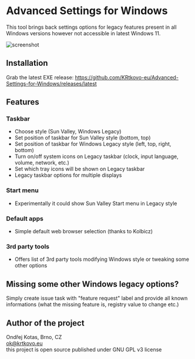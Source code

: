 # Advanced Settings for Windows
This tool brings back settings options for legacy features present in all Windows versions however not accessible in latest Windows 11.

![screenshot](https://user-images.githubusercontent.com/6234196/136680108-2cd5e5e1-448e-479b-b861-f6e7d1c54f96.png)

## Installation
Grab the latest EXE release: https://github.com/KRtkovo-eu/Advanced-Settings-for-Windows/releases/latest

## Features
### Taskbar
- Choose style (Sun Valley, Windows Legacy)
- Set position of taskbar for Sun Valley style (bottom, top)
- Set position of taskbar for Windows Legacy style (left, top, right, bottom)
- Turn on/off system icons on Legacy taskbar (clock, input language, volume, network, etc.)
- Set which tray icons will be shown on Legacy taskbar
- Legacy taskbar options for multiple displays

### Start menu
- Experimentally it could show Sun Valley Start menu in Legacy style

### Default apps
- Simple default web browser selection (thanks to Kolbicz)

### 3rd party tools
- Offers list of 3rd party tools modifying Windows style or tweaking some other options

## Missing some other Windows legacy options?
Simply create issue task with "feature request" label and provide all known informations (what the missing feature is, registry value to change etc.)


## Author of the project
Ondřej Kotas, Brno, CZ    
ok@krtkovo.eu    
this project is open source published under GNU GPL v3 license
